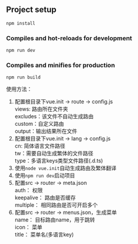 ## Project setup
```
npm install
```

### Compiles and hot-reloads for development
```
npm run dev
```

### Compiles and minifies for production
```
npm run build
```

使用方法：
1. 配置根目录下vue.init -> route -> config.js 
    <br />
    views: 路由所在文件夹
    <br />
    excludes：该文件不自动生成路由
    <br />
    custom：自定义路由
    <br />
    output：输出结果所在文件
    <br />
2. 配置根目录下vue.init -> lang -> config.js 
    <br />
    cn: 简体语言文件路径
    <br />
    tw：需要自动生成繁体的文件路径
    <br />
    type：多语言keys类型文件路径(.d.ts)
    <br />
3. 使用``` node vue.init ```自动生成路由及繁体翻译
    <br />
4. 使用``` npm run dev ```启动项目
    <br />
5. 配置src -> router -> meta.json
    <br />
    auth： 权限
    <br />
    keepalive： 路由是否缓存
    <br />
    multiple： 相同路由是否可开启多个
    <br />
5. 配置src -> router -> menus.json，生成菜单
    <br />
    name： 目标路由name，用于跳转
    <br />
    icon： 菜单
    <br />
    title： 菜单名(多语言key)
